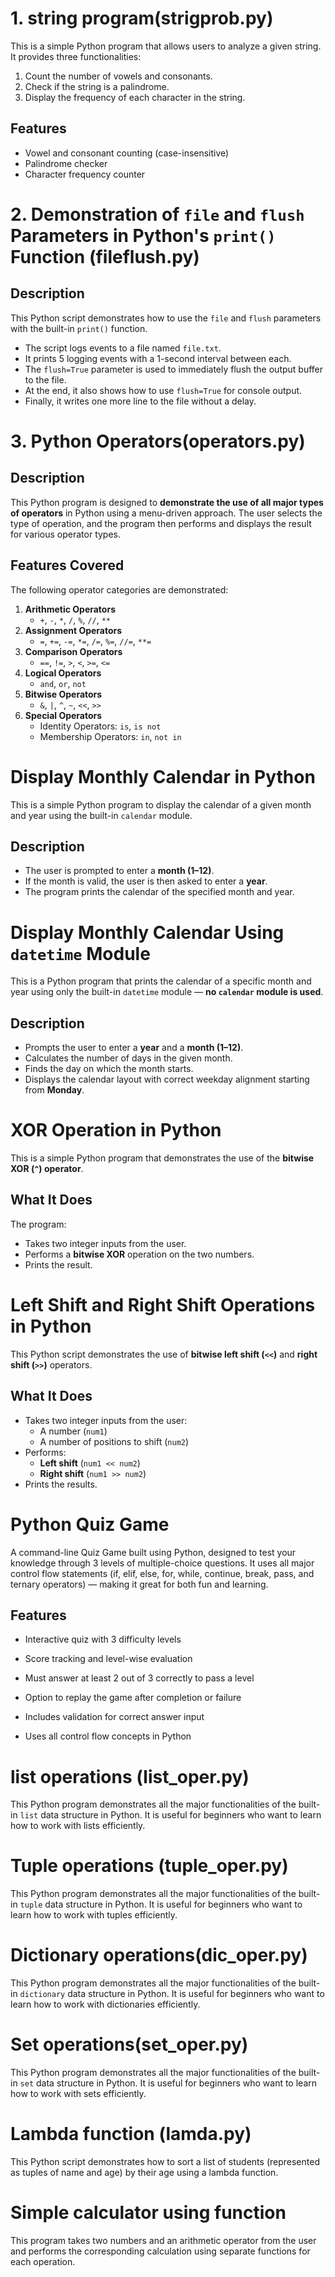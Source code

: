 # 1. string program(strigprob.py)

This is a simple Python program that allows users to analyze a given string. It provides three functionalities:

1. Count the number of vowels and consonants.
2. Check if the string is a palindrome.
3. Display the frequency of each character in the string.

##  Features

-  Vowel and consonant counting (case-insensitive)
-  Palindrome checker
-  Character frequency counter 

# 2. Demonstration of `file` and `flush` Parameters in Python's `print()` Function (fileflush.py)

## Description

This Python script demonstrates how to use the `file` and `flush` parameters with the built-in `print()` function.

- The script logs events to a file named `file.txt`.
- It prints 5 logging events with a 1-second interval between each.
- The `flush=True` parameter is used to immediately flush the output buffer to the file.
- At the end, it also shows how to use `flush=True` for console output.
- Finally, it writes one more line to the file without a delay.


# 3. Python Operators(operators.py)

##  Description

This Python program is designed to **demonstrate the use of all major types of operators** in Python using a menu-driven approach. The user selects the type of operation, and the program then performs and displays the result for various operator types.

##  Features Covered

The following operator categories are demonstrated:

1. **Arithmetic Operators**
   - `+`, `-`, `*`, `/`, `%`, `//`, `**`
2. **Assignment Operators**
   - `=`, `+=`, `-=`, `*=`, `/=`, `%=`, `//=`, `**=`
3. **Comparison Operators**
   - `==`, `!=`, `>`, `<`, `>=`, `<=`
4. **Logical Operators**
   - `and`, `or`, `not`
5. **Bitwise Operators**
   - `&`, `|`, `^`, `~`, `<<`, `>>`
6. **Special Operators**
   - Identity Operators: `is`, `is not`
   - Membership Operators: `in`, `not in`

#  Display Monthly Calendar in Python

This is a simple Python program to display the calendar of a given month and year using the built-in `calendar` module.

##  Description

- The user is prompted to enter a **month (1–12)**.
- If the month is valid, the user is then asked to enter a **year**.
- The program prints the calendar of the specified month and year.

# Display Monthly Calendar Using `datetime` Module

This is a Python program that prints the calendar of a specific month and year using only the built-in `datetime` module — **no `calendar` module is used**.

##  Description

- Prompts the user to enter a **year** and a **month (1–12)**.
- Calculates the number of days in the given month.
- Finds the day on which the month starts.
- Displays the calendar layout with correct weekday alignment starting from **Monday**.

# XOR Operation in Python

This is a simple Python program that demonstrates the use of the **bitwise XOR (`^`) operator**.

##  What It Does

The program:
- Takes two integer inputs from the user.
- Performs a **bitwise XOR** operation on the two numbers.
- Prints the result.

# Left Shift and Right Shift Operations in Python

This Python script demonstrates the use of **bitwise left shift (`<<`)** and **right shift (`>>`)** operators.

##  What It Does

- Takes two integer inputs from the user:
  - A number (`num1`)
  - A number of positions to shift (`num2`)
- Performs:
  - **Left shift** (`num1 << num2`)
  - **Right shift** (`num1 >> num2`)
- Prints the results.

# Python Quiz Game
A command-line Quiz Game built using Python, designed to test your knowledge through 3 levels of multiple-choice questions. It uses all major control flow statements (if, elif, else, for, while, continue, break, pass, and ternary operators) — making it great for both fun and learning.

## Features
- Interactive quiz with 3 difficulty levels

- Score tracking and level-wise evaluation

- Must answer at least 2 out of 3 correctly to pass a level

- Option to replay the game after completion or failure

- Includes validation for correct answer input

- Uses all control flow concepts in Python

# list operations (list_oper.py)

This Python program demonstrates all the major functionalities of the built-in `list` data structure in Python. It is useful for beginners who want to learn how to work with lists efficiently.

# Tuple operations (tuple_oper.py)
This Python program demonstrates all the major functionalities of the built-in `tuple` data structure in Python. It is useful for beginners who want to learn how to work with tuples efficiently.

# Dictionary operations(dic_oper.py)
This Python program demonstrates all the major functionalities of the built-in `dictionary` data structure in Python. It is useful for beginners who want to learn how to work with dictionaries efficiently.

# Set operations(set_oper.py)
This Python program demonstrates all the major functionalities of the built-in `set` data structure in Python. It is useful for beginners who want to learn how to work with sets efficiently.

# Lambda function (lamda.py)
This Python script demonstrates how to sort a list of students (represented as tuples of name and age) by their age using a lambda function.

# Simple calculator using function
This program takes two numbers and an arithmetic operator from the user and performs the corresponding calculation using separate functions for each operation.
